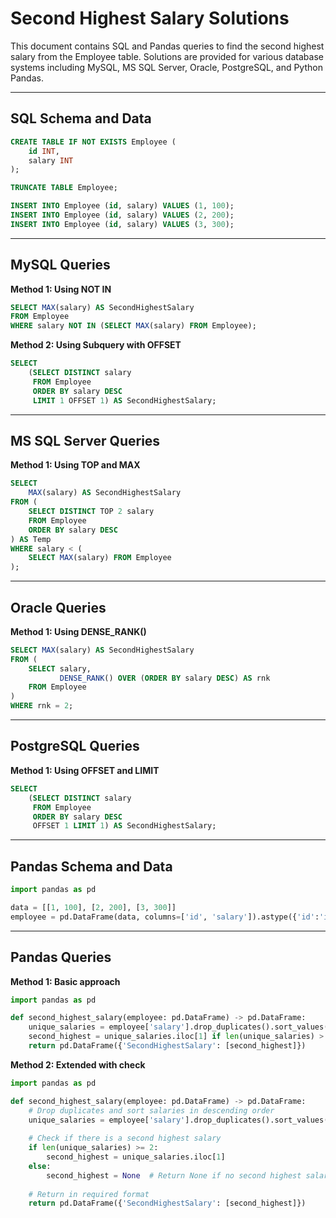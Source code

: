 # Second Highest Salary Solutions

This document contains SQL and Pandas queries to find the second highest salary from the Employee table. Solutions are provided for various database systems including MySQL, MS SQL Server, Oracle, PostgreSQL, and Python Pandas.

---

## SQL Schema and Data

```sql
CREATE TABLE IF NOT EXISTS Employee (
    id INT,
    salary INT
);

TRUNCATE TABLE Employee;

INSERT INTO Employee (id, salary) VALUES (1, 100);
INSERT INTO Employee (id, salary) VALUES (2, 200);
INSERT INTO Employee (id, salary) VALUES (3, 300);
```

---

## MySQL Queries

**Method 1: Using NOT IN**
```sql
SELECT MAX(salary) AS SecondHighestSalary
FROM Employee
WHERE salary NOT IN (SELECT MAX(salary) FROM Employee);
```

**Method 2: Using Subquery with OFFSET**
```sql
SELECT 
    (SELECT DISTINCT salary
     FROM Employee
     ORDER BY salary DESC
     LIMIT 1 OFFSET 1) AS SecondHighestSalary;
```

---

## MS SQL Server Queries

**Method 1: Using TOP and MAX**
```sql
SELECT 
    MAX(salary) AS SecondHighestSalary
FROM (
    SELECT DISTINCT TOP 2 salary
    FROM Employee
    ORDER BY salary DESC
) AS Temp
WHERE salary < (
    SELECT MAX(salary) FROM Employee
);
```

---

## Oracle Queries

**Method 1: Using DENSE_RANK()**
```sql
SELECT MAX(salary) AS SecondHighestSalary
FROM (
    SELECT salary,
           DENSE_RANK() OVER (ORDER BY salary DESC) AS rnk
    FROM Employee
)
WHERE rnk = 2;
```

---

## PostgreSQL Queries

**Method 1: Using OFFSET and LIMIT**
```sql
SELECT 
    (SELECT DISTINCT salary
     FROM Employee
     ORDER BY salary DESC
     OFFSET 1 LIMIT 1) AS SecondHighestSalary;
```

---

## Pandas Schema and Data

```python
import pandas as pd

data = [[1, 100], [2, 200], [3, 300]]
employee = pd.DataFrame(data, columns=['id', 'salary']).astype({'id':'int64', 'salary':'int64'})
```

---

## Pandas Queries

**Method 1: Basic approach**
```python
import pandas as pd

def second_highest_salary(employee: pd.DataFrame) -> pd.DataFrame:
    unique_salaries = employee['salary'].drop_duplicates().sort_values(ascending=False)
    second_highest = unique_salaries.iloc[1] if len(unique_salaries) > 1 else None
    return pd.DataFrame({'SecondHighestSalary': [second_highest]})
```

**Method 2: Extended with check**
```python
import pandas as pd

def second_highest_salary(employee: pd.DataFrame) -> pd.DataFrame:
    # Drop duplicates and sort salaries in descending order
    unique_salaries = employee['salary'].drop_duplicates().sort_values(ascending=False)
    
    # Check if there is a second highest salary
    if len(unique_salaries) >= 2:
        second_highest = unique_salaries.iloc[1]
    else:
        second_highest = None  # Return None if no second highest salary
    
    # Return in required format
    return pd.DataFrame({'SecondHighestSalary': [second_highest]})
```
